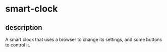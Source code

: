 
# smart-clock
## description

A smart clock that uses a browser to change its settings, and some buttons to control it.
